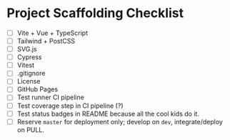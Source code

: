 # Project Scaffolding Checklist

- [ ] Vite + Vue + TypeScript
- [ ] Tailwind + PostCSS
- [ ] SVG.js
- [ ] Cypress
- [ ] Vitest
- [ ] .gitignore
- [ ] License
- [ ] GitHub Pages
- [ ] Test runner CI pipeline
- [ ] Test coverage step in CI pipeline (?)
- [ ] Test status badges in README because all the cool kids do it.
- [ ] Reserve `master` for deployment only; develop on `dev`, integrate/deploy on PULL.